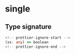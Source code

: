 # single

## Type signature

```typescript
<!-- prettier-ignore-start -->
(xs: any) => boolean
<!-- prettier-ignore-end -->
```
